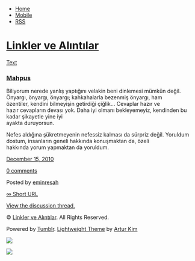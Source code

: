 -   [Home](/)
-   [Mobile](/mobile)
-   [RSS](http://eminresah.tumblr.com/rss)

[Linkler ve Alıntılar](/)
=========================

[Text](http://eminresah.tumblr.com/post/2326330044/mahpus)

### [Mahpus](http://eminresah.tumblr.com/post/2326330044/mahpus)

Biliyorum nerede yanlış yaptığını velakin beni dinlemesi mümkün değil.\
Önyargı, önyargı, önyargı; kahkahalarla bezenmiş önyargı, ham\
özentiler, kendini bilmeyişin getirdiği çiğlik… Cevaplar hazır ve\
hazır cevapların devası yok. Daha iyi olmanı bekleyemeyiz, kendinden bu
kadar şikayetle yine iyi\
ayakta duruyorsun.

Nefes aldığına şükretmeyenin nefessiz kalması da sürpriz değil. Yoruldum
dostum, insanların geneli hakkında konuşmaktan da, özeli\
hakkında yorum yapmaktan da yoruldum.

[December 15, 2010](http://eminresah.tumblr.com/post/2326330044/mahpus)

[0
comments](http://eminresah.tumblr.com/post/2326330044/mahpus#disqus_thread)

Posted by [eminresah](http://eminresah.tumblr.com/)

[∞ Short URL](http://tmblr.co/ZWS1Oy2AgFgy)

[View the discussion thread.](http://erblog.disqus.com/?url=ref)

© [Linkler ve Alıntılar](/). All Rights Reserved.

Powered by [Tumblr](http://tumblr.com). [Lightweight
Theme](http://www.tumblr.com/theme/10820) by [Artur
Kim](http://arturkim.com)

![](https://px.srvcs.tumblr.com/impixu?T=1434918842&J=eyJ0eXBlIjoidXJsIiwidXJsIjoiaHR0cDpcL1wvZW1pbnJlc2FoLnR1bWJsci5jb21cL3Bvc3RcLzIzMjYzMzAwNDRcL21haHB1cyIsInJlcXR5cGUiOjAsInJvdXRlIjoiXC9wb3N0XC86aWRcLzpzdW1tYXJ5Iiwibm9zY3JpcHQiOjF9&U=LPGNCNDBIE&K=32ba25232d10d6f7b0e820e07deb2e833c1609e5d5d60d5278fcd56454dd8078&R=)

![](https://px.srvcs.tumblr.com/impixu?T=1434918842&J=eyJ0eXBlIjoicG9zdCIsInVybCI6Imh0dHA6XC9cL2VtaW5yZXNhaC50dW1ibHIuY29tXC9wb3N0XC8yMzI2MzMwMDQ0XC9tYWhwdXMiLCJyZXF0eXBlIjowLCJyb3V0ZSI6IlwvcG9zdFwvOmlkXC86c3VtbWFyeSIsInBvc3RzIjpbeyJwb3N0aWQiOiIyMzI2MzMwMDQ0IiwiYmxvZ2lkIjoiMzY0ODAyOCIsInNvdXJjZSI6MzN9XSwibm9zY3JpcHQiOjF9&U=IHGFJBHCFH&K=73af05fd2c34109ab759002d773a989dd82f3ad00786934e6bf5bdc31d8f9d4f&R=)

